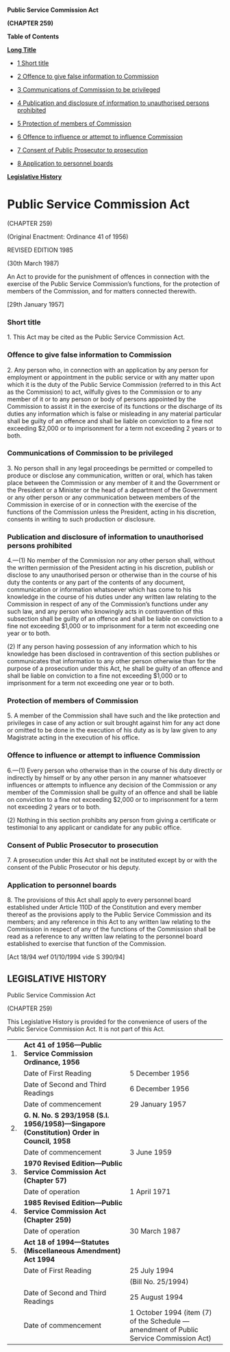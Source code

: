 **Public Service Commission Act**

**(CHAPTER 259)**

**Table of Contents**

[**Long Title**](#Public-Service-Commission-and-Legal-Service-Commission-Act)

- [1 Short title](#Short-title)

- [2 Offence to give false information to Commission](#Offence-to-give-false-information-to-Commission)

- [3 Communications of Commission to be privileged](#Communications-of-Commission-to-be-privileged)

- [4 Publication and disclosure of information to unauthorised persons prohibited](#Publication-and-disclosure-of-information-to-unauthorised-persons-prohibited)

- [5 Protection of members of Commission](#Protection-of-members-of-Commission)

- [6 Offence to influence or attempt to influence Commission](#Offence-to-influence-or-attempt-to-influence-Commission)

- [7 Consent of Public Prosecutor to prosecution](#Consent-of-Public-Prosecutor-to-prosecution)

- [8 Application to personnel boards](#Application-to-personnel-boards)

[**Legislative History**](#Legislative-History)

# Public Service Commission Act

(CHAPTER 259)

(Original Enactment: Ordinance 41 of 1956)

REVISED EDITION 1985

(30th March 1987)

An Act to provide for the punishment of offences in connection with the exercise of the Public Service Commission’s functions, for the protection of members of the Commission, and for matters connected therewith.

[29th January 1957]

### Short title

1\. This Act may be cited as the Public Service Commission Act.

### Offence to give false information to Commission

2\. Any person who, in connection with an application by any person for employment or appointment in the public service or with any matter upon which it is the duty of the Public Service Commission (referred to in this Act as the Commission) to act, wilfully gives to the Commission or to any member of it or to any person or body of persons appointed by the Commission to assist it in the exercise of its functions or the discharge of its duties any information which is false or misleading in any material particular shall be guilty of an offence and shall be liable on conviction to a fine not exceeding $2,000 or to imprisonment for a term not exceeding 2 years or to both.

### Communications of Commission to be privileged

3\. No person shall in any legal proceedings be permitted or compelled to produce or disclose any communication, written or oral, which has taken place between the Commission or any member of it and the Government or the President or a Minister or the head of a department of the Government or any other person or any communication between members of the Commission in exercise of or in connection with the exercise of the functions of the Commission unless the President, acting in his discretion, consents in writing to such production or disclosure.

### Publication and disclosure of information to unauthorised persons prohibited

4\.—(1) No member of the Commission nor any other person shall, without the written permission of the President acting in his discretion, publish or disclose to any unauthorised person or otherwise than in the course of his duty the contents or any part of the contents of any document, communication or information whatsoever which has come to his knowledge in the course of his duties under any written law relating to the Commission in respect of any of the Commission’s functions under any such law, and any person who knowingly acts in contravention of this subsection shall be guilty of an offence and shall be liable on conviction to a fine not exceeding $1,000 or to imprisonment for a term not exceeding one year or to both.

(2) If any person having possession of any information which to his knowledge has been disclosed in contravention of this section publishes or communicates that information to any other person otherwise than for the purpose of a prosecution under this Act, he shall be guilty of an offence and shall be liable on conviction to a fine not exceeding $1,000 or to imprisonment for a term not exceeding one year or to both.

### Protection of members of Commission

5\. A member of the Commission shall have such and the like protection and privileges in case of any action or suit brought against him for any act done or omitted to be done in the execution of his duty as is by law given to any Magistrate acting in the execution of his office.

### Offence to influence or attempt to influence Commission

6\.—(1) Every person who otherwise than in the course of his duty directly or indirectly by himself or by any other person in any manner whatsoever influences or attempts to influence any decision of the Commission or any member of the Commission shall be guilty of an offence and shall be liable on conviction to a fine not exceeding $2,000 or to imprisonment for a term not exceeding 2 years or to both.

(2) Nothing in this section prohibits any person from giving a certificate or testimonial to any applicant or candidate for any public office.

### Consent of Public Prosecutor to prosecution

7\. A prosecution under this Act shall not be instituted except by or with the consent of the Public Prosecutor or his deputy.

### Application to personnel boards

8\. The provisions of this Act shall apply to every personnel board established under Article 110D of the Constitution and every member thereof as the provisions apply to the Public Service Commission and its members; and any reference in this Act to any written law relating to the Commission in respect of any of the functions of the Commission shall be read as a reference to any written law relating to the personnel board established to exercise that function of the Commission.

[Act 18/94 wef 01/10/1994 vide S 390/94]

## LEGISLATIVE HISTORY

Public Service Commission Act

(CHAPTER 259)

This Legislative History is provided for the convenience of users of the Public Service Commission Act. It is not part of this Act.

||||
|:-|:-|:-|
|1.|**Act 41 of 1956—Public Service Commission Ordinance, 1956**|
||Date of First Reading|5 December 1956|
||Date of Second and Third Readings|6 December 1956|
||Date of commencement|29 January 1957|
|2.|**G. N. No. S 293/1958 (S.I. 1956/1958)—Singapore (Constitution) Order in Council, 1958**|
||Date of commencement|3 June 1959|
|3.|**1970 Revised Edition—Public Service Commission Act (Chapter 57)**|
||Date of operation|1 April 1971|
|4.|**1985 Revised Edition—Public Service Commission Act (Chapter 259)**|
||Date of operation|30 March 1987|
|5.|**Act 18 of 1994—Statutes (Miscellaneous Amendment) Act 1994**|
||Date of First Reading|25 July 1994|
|||(Bill No. 25/1994)|
||Date of Second and Third Readings|25 August 1994|
||Date of commencement|1 October 1994 (item (7) of the Schedule — amendment of Public Service Commission Act)|
